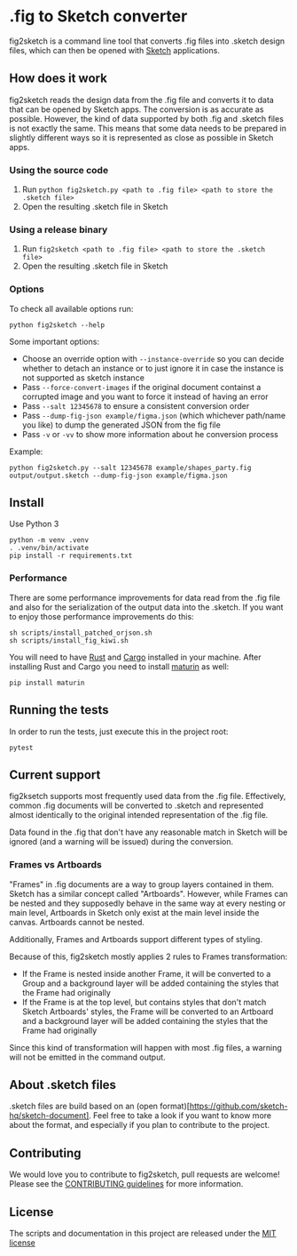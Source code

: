 # .fig to Sketch converter

fig2sketch is a command line tool that converts .fig files into .sketch design files, which can then be opened with [Sketch](https://www.sketch.com/) applications.

## How does it work

fig2sketch reads the design data from the .fig file and converts it to data that can be opened by Sketch apps. The conversion is as accurate as possible. However, the kind of data supported by both .fig and .sketch files is not exactly the same. This means that some data needs to be prepared in slightly different ways so it is represented as close as possible in Sketch apps.

### Using the source code

1. Run `python fig2sketch.py <path to .fig file> <path to store the .sketch file>`
2. Open the resulting .sketch file in Sketch

### Using a release binary

1. Run `fig2sketch <path to .fig file> <path to store the .sketch file>`
2. Open the resulting .sketch file in Sketch


### Options

To check all available options run:
```
python fig2sketch --help
```

Some important options:

- Choose an override option with `--instance-override` so you can decide whether to detach an instance or to just ignore it in case the instance is not supported as sketch instance
- Pass `--force-convert-images` if the original document containst a corrupted image and you want to force it instead of having an error
- Pass `--salt 12345678` to ensure a consistent conversion order
- Pass `--dump-fig-json example/figma.json` (which whichever path/name you like) to dump the generated JSON from the fig file
- Pass `-v` or `-vv` to show more information about he conversion process

Example:

`python fig2sketch.py --salt 12345678 example/shapes_party.fig output/output.sketch --dump-fig-json example/figma.json`


## Install

Use Python 3
```
python -m venv .venv
. .venv/bin/activate
pip install -r requirements.txt
```

### Performance

There are some performance improvements for data read from the .fig file and also for the serialization of the output data into the .sketch. If you want to enjoy those performance improvements do this:

```
sh scripts/install_patched_orjson.sh
sh scripts/install_fig_kiwi.sh
```

You will need to have [Rust](https://www.rust-lang.org/) and [Cargo](https://doc.rust-lang.org/cargo/) installed in your machine. After installing Rust and Cargo you need to install [maturin](https://www.maturin.rs/) as well:
```
pip install maturin
```


## Running the tests

In order to run the tests, just execute this in the project root:
```
pytest
```


## Current support

fig2ksetch supports most frequently used data from the .fig file. Effectively, common .fig documents will be converted to .sketch and represented almost identically to the original intended representation of the .fig file.

Data found in the .fig that don't have any reasonable match in Sketch will be ignored (and a warning will be issued) during the conversion. 


### Frames vs Artboards

"Frames" in .fig documents are a way to group layers contained in them. Sketch has a similar concept called "Artboards". However, while Frames can be nested and they supposedly behave in the same way at every nesting or main level, Artboards in Sketch only exist at the main level inside the canvas. Artboards cannot be nested. 

Additionally, Frames and Artboards support different types of styling.

Because of this, fig2sketch mostly applies 2 rules to Frames transformation:
* If the Frame is nested inside another Frame, it will be converted to a Group and a background layer will be added containing the styles that the Frame had originally
* If the Frame is at the top level, but contains styles that don't match Sketch Artboards' styles, the Frame will be converted to an Artboard and a background layer will be added containing the styles that the Frame had originally

Since this kind of transformation will happen with most .fig files, a warning will not be emitted in the command output.

## About .sketch files

.sketch files are build based on an (open format)[https://github.com/sketch-hq/sketch-document]. Feel free to take a look if you want to know more about the format, and especially if you plan to contribute to the project.

## Contributing
We would love you to contribute to fig2sketch, pull requests are welcome! Please see the [CONTRIBUTING guidelines](CONTRIBUTING.md) for more information.

## License
The scripts and documentation in this project are released under the [MIT license](LICENSE)